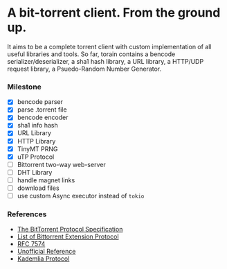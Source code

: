# A bit-torrent client. From the ground up.

It aims to be a complete torrent client with custom implementation of all useful libraries and tools. So far, torain contains a bencode serializer/deserializer, a sha1 hash library, a URL library, a HTTP/UDP request library, a Psuedo-Random Number Generator.

### Milestone

- [x] bencode parser
- [x] parse .torrent file
- [x] bencode encoder
- [x] sha1 info hash
- [x] URL Library
- [x] HTTP Library
- [x] TinyMT PRNG
- [x] uTP Protocol
- [ ] Bittorrent two-way web-server
- [ ] DHT Library
- [ ] handle magnet links
- [ ] download files
- [ ] use custom Async executor instead of `tokio`

### References

- [The BitTorrent Protocol Specification](https://www.bittorrent.org/beps/bep_0003.html)
- [List of Bittorrent Extension Protocol](https://www.bittorrent.org/beps/bep_0000.html)
- [RFC 7574](https://www.rfc-editor.org/rfc/rfc7574.txt)
- [Unofficial Reference](https://wiki.theory.org/BitTorrentSpecification)
- [Kademlia Protocol](https://pdos.csail.mit.edu/~petar/papers/maymounkov-kademlia-lncs.pdf)
